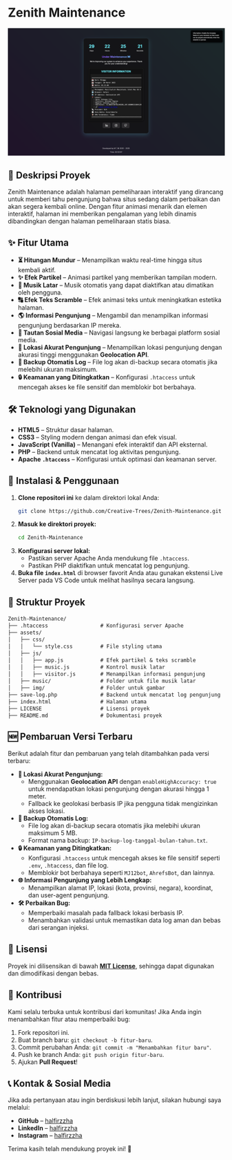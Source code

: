 # Zenith Maintenance

![Zenith Maintenance Logo](assets/img/Zenith.png)

## 📌 Deskripsi Proyek
Zenith Maintenance adalah halaman pemeliharaan interaktif yang dirancang untuk memberi tahu pengunjung bahwa situs sedang dalam perbaikan dan akan segera kembali online. Dengan fitur animasi menarik dan elemen interaktif, halaman ini memberikan pengalaman yang lebih dinamis dibandingkan dengan halaman pemeliharaan statis biasa.

## ✨ Fitur Utama
- **⏳ Hitungan Mundur** – Menampilkan waktu real-time hingga situs kembali aktif.
- **✨ Efek Partikel** – Animasi partikel yang memberikan tampilan modern.
- **🎵 Musik Latar** – Musik otomatis yang dapat diaktifkan atau dimatikan oleh pengguna.
- **🔠 Efek Teks Scramble** – Efek animasi teks untuk meningkatkan estetika halaman.
- **🌎 Informasi Pengunjung** – Mengambil dan menampilkan informasi pengunjung berdasarkan IP mereka.
- **🔗 Tautan Sosial Media** – Navigasi langsung ke berbagai platform sosial media.
- **📍 Lokasi Akurat Pengunjung** – Menampilkan lokasi pengunjung dengan akurasi tinggi menggunakan **Geolocation API**.
- **📁 Backup Otomatis Log** – File log akan di-backup secara otomatis jika melebihi ukuran maksimum.
- **🔒 Keamanan yang Ditingkatkan** – Konfigurasi `.htaccess` untuk mencegah akses ke file sensitif dan memblokir bot berbahaya.

## 🛠️ Teknologi yang Digunakan
- **HTML5** – Struktur dasar halaman.
- **CSS3** – Styling modern dengan animasi dan efek visual.
- **JavaScript (Vanilla)** – Menangani efek interaktif dan API eksternal.
- **PHP** – Backend untuk mencatat log aktivitas pengunjung.
- **Apache `.htaccess`** – Konfigurasi untuk optimasi dan keamanan server.

## 🚀 Instalasi & Penggunaan
1. **Clone repositori ini** ke dalam direktori lokal Anda:
   ```sh
   git clone https://github.com/Creative-Trees/Zenith-Maintenance.git
   ```
2. **Masuk ke direktori proyek:**
   ```sh
   cd Zenith-Maintenance
   ```
3. **Konfigurasi server lokal:**
   - Pastikan server Apache Anda mendukung file `.htaccess`.
   - Pastikan PHP diaktifkan untuk mencatat log pengunjung.
4. **Buka file `index.html`** di browser favorit Anda atau gunakan ekstensi Live Server pada VS Code untuk melihat hasilnya secara langsung.

## 📂 Struktur Proyek
```
Zenith-Maintenance/
├── .htaccess                 # Konfigurasi server Apache
├── assets/
│   ├── css/
│   │   └── style.css         # File styling utama
│   ├── js/
│   │   ├── app.js            # Efek partikel & teks scramble
│   │   ├── music.js          # Kontrol musik latar
│   │   ├── visitor.js        # Menampilkan informasi pengunjung
│   ├── music/                # Folder untuk file musik latar
│   ├── img/                  # Folder untuk gambar
├── save-log.php              # Backend untuk mencatat log pengunjung
├── index.html                # Halaman utama
├── LICENSE                   # Lisensi proyek
├── README.md                 # Dokumentasi proyek
```

## 🆕 Pembaruan Versi Terbaru
Berikut adalah fitur dan pembaruan yang telah ditambahkan pada versi terbaru:
- **📍 Lokasi Akurat Pengunjung:**
  - Menggunakan **Geolocation API** dengan `enableHighAccuracy: true` untuk mendapatkan lokasi pengunjung dengan akurasi hingga 1 meter.
  - Fallback ke geolokasi berbasis IP jika pengguna tidak mengizinkan akses lokasi.
- **📁 Backup Otomatis Log:**
  - File log akan di-backup secara otomatis jika melebihi ukuran maksimum 5 MB.
  - Format nama backup: `IP-backup-log-tanggal-bulan-tahun.txt`.
- **🔒 Keamanan yang Ditingkatkan:**
  - Konfigurasi `.htaccess` untuk mencegah akses ke file sensitif seperti `.env`, `.htaccess`, dan file log.
  - Memblokir bot berbahaya seperti `MJ12bot`, `AhrefsBot`, dan lainnya.
- **🌐 Informasi Pengunjung yang Lebih Lengkap:**
  - Menampilkan alamat IP, lokasi (kota, provinsi, negara), koordinat, dan user-agent pengunjung.
- **🛠️ Perbaikan Bug:**
  - Memperbaiki masalah pada fallback lokasi berbasis IP.
  - Menambahkan validasi untuk memastikan data log aman dan bebas dari serangan injeksi.

## 📜 Lisensi
Proyek ini dilisensikan di bawah **[MIT License](LICENSE)**, sehingga dapat digunakan dan dimodifikasi dengan bebas.

## 🤝 Kontribusi
Kami selalu terbuka untuk kontribusi dari komunitas! Jika Anda ingin menambahkan fitur atau memperbaiki bug:
1. Fork repositori ini.
2. Buat branch baru: `git checkout -b fitur-baru`.
3. Commit perubahan Anda: `git commit -m "Menambahkan fitur baru"`.
4. Push ke branch Anda: `git push origin fitur-baru`.
5. Ajukan **Pull Request**!

## 📞 Kontak & Sosial Media
Jika ada pertanyaan atau ingin berdiskusi lebih lanjut, silakan hubungi saya melalui:
- **GitHub** – [halfirzzha](https://github.com/halfirzzha)
- **LinkedIn** – [halfirzzha](https://linkedin.com/in/halfirzzha)
- **Instagram** – [halfirzzha](https://instagram.com/halfirzzha)

Terima kasih telah mendukung proyek ini! 🚀